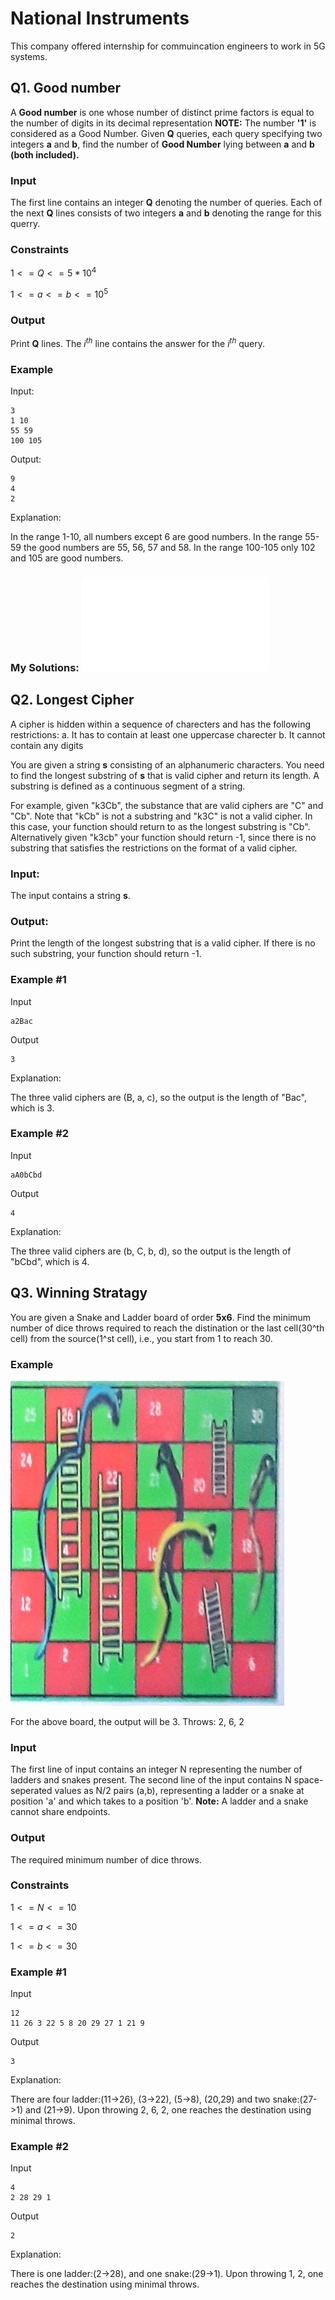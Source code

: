 # National Instruments
This company offered internship for commuincation engineers to work in 5G systems.

## Q1. Good number

A  **Good number** is one whose number of distinct prime factors is equal to the number of digits in its decimal representation
**NOTE:** The number **'1'** is considered as a Good Number.
Given **Q** queries, each query specifying two integers **a** and **b**, find the number of **Good Number** lying between **a** and **b** **(both included).**

### Input
The first line contains an integer **Q** denoting the number of queries.
Each of the next **Q** lines consists of two integers **a** and **b** denoting the range for this querry.

### Constraints
$1 <= Q <= 5*10^4$

$1<=a<=b<=10^5$

### Output
Print **Q** lines. The $i^{th}$ line contains the answer for the $i^{th}$ query.

### Example
Input:
```
3
1 10
55 59
100 105
```
Output:
```
9
4
2
```
Explanation:

In the range 1-10, all numbers except 6 are good numbers.
In the range 55-59 the good numbers are 55, 56, 57 and 58.
In the range 100-105 only 102 and 105 are good numbers.
### My Solutions: ![python](good_number.py)

## Q2. Longest Cipher

A cipher is hidden within a sequence of charecters and has the following restrictions:
a. It has to contain at least one uppercase charecter
b. It cannot contain any digits

You are given a string **s** consisting of an alphanumeric characters. You need to find the longest substring of **s** that is valid cipher and return its length. A substring is defined as a continuous segment of a string.

For example, given "k3Cb", the substance that are valid ciphers are "C" and "Cb". Note that "kCb" is not a substring and "k3C" is not a valid cipher. In this case, your function should return to as the longest substring is "Cb". Alternatively given "k3cb" your function should return -1, since there is no substring that satisfies the restrictions on the format of a valid cipher.

### Input:
The input contains a string **s**.

### Output:
Print the length of the longest substring that is a valid cipher.
If there is no such substring, your function should return -1.

### Example #1
Input
```
a2Bac
```
Output
```
3
```
Explanation:

The three valid ciphers are (B, a, c), so the output is the length of "Bac", which is 3.

### Example #2
Input
```
aA0bCbd
```
Output
```
4
```
Explanation:

The three valid ciphers are (b, C, b, d), so the output is the length of "bCbd", which is 4.

## Q3. Winning Stratagy

You are given a Snake and Ladder board of order **5x6**. Find the minimum number of dice throws required to reach the distination or the last cell(30^th cell) from the source(1^st cell), i.e., you start from 1 to reach 30.

### Example
![Snanes and Ladder](https://github.com/imraunav/Placement-coding-problems/blob/main/WhatsApp%20Image%202023-08-16%20at%2020.00.03.jpeg)

For the above board, the output will be 3.
Throws: 2, 6, 2

### Input
The first line of input contains an integer N representing the number of ladders and snakes present.
The second line of the input contains N space-seperated values as N/2 pairs (a,b), representing a ladder or a snake at position 'a' and which takes to a position 'b'.
**Note:** A ladder and a snake cannot share endpoints.

### Output
The required minimum number of dice throws.

### Constraints 
$1<=N<=10$

$1<=a<=30$

$1<=b<=30$

### Example #1

Input
```
12
11 26 3 22 5 8 20 29 27 1 21 9
```

Output
```
3
```

Explanation:

There are four ladder:(11->26), (3->22), (5->8), (20,29) and two snake:(27->1) and (21->9). Upon throwing 2, 6, 2, one reaches the destination using minimal throws.

### Example #2

Input
```
4
2 28 29 1
```

Output
```
2
```

Explanation:

There is one ladder:(2->28), and one snake:(29->1). Upon throwing 1, 2, one reaches the destination using minimal throws.

